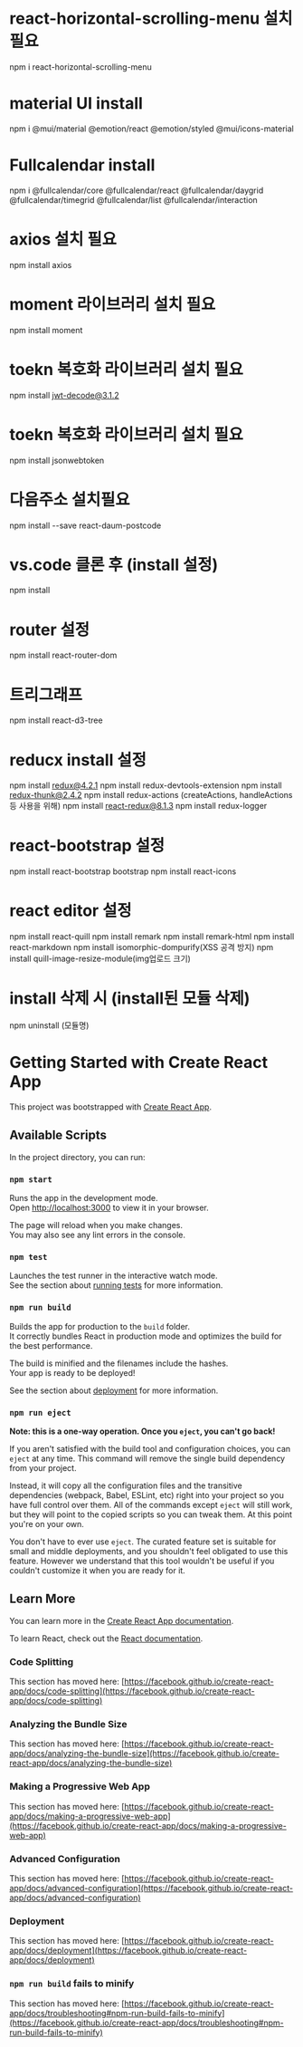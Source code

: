 # react-horizontal-scrolling-menu 설치 필요
npm i react-horizontal-scrolling-menu

# material UI install
npm i @mui/material @emotion/react @emotion/styled @mui/icons-material

# Fullcalendar install
npm i @fullcalendar/core @fullcalendar/react @fullcalendar/daygrid @fullcalendar/timegrid @fullcalendar/list @fullcalendar/interaction

# axios 설치 필요
npm install axios

# moment 라이브러리 설치 필요
npm install moment

# toekn 복호화 라이브러리 설치 필요
npm install jwt-decode@3.1.2

# toekn 복호화 라이브러리 설치 필요
npm install jsonwebtoken

# 다음주소 설치필요
npm install --save react-daum-postcode

# vs.code 클론 후 (install 설정) 
npm install

# router 설정 
npm install react-router-dom

# 트리그래프 
npm install react-d3-tree


# reducx install 설정 
npm install redux@4.2.1
npm install redux-devtools-extension
npm install redux-thunk@2.4.2
npm install redux-actions  (createActions, handleActions 등 사용을 위해)
npm install react-redux@8.1.3
npm install redux-logger

# react-bootstrap 설정 
npm install react-bootstrap bootstrap
npm install react-icons

# react editor 설정
npm install react-quill
npm install remark
npm install remark-html
npm install react-markdown
npm install isomorphic-dompurify(XSS 공격 방지)
npm install quill-image-resize-module(img업로드 크기)

# install 삭제 시 (install된 모듈 삭제)
npm uninstall (모듈명) 

# Getting Started with Create React App

This project was bootstrapped with [Create React App](https://github.com/facebook/create-react-app).

## Available Scripts

In the project directory, you can run:

### `npm start`

Runs the app in the development mode.\
Open [http://localhost:3000](http://localhost:3000) to view it in your browser.

The page will reload when you make changes.\
You may also see any lint errors in the console.

### `npm test`

Launches the test runner in the interactive watch mode.\
See the section about [running tests](https://facebook.github.io/create-react-app/docs/running-tests) for more information.

### `npm run build`

Builds the app for production to the `build` folder.\
It correctly bundles React in production mode and optimizes the build for the best performance.

The build is minified and the filenames include the hashes.\
Your app is ready to be deployed!

See the section about [deployment](https://facebook.github.io/create-react-app/docs/deployment) for more information.

### `npm run eject`

**Note: this is a one-way operation. Once you `eject`, you can't go back!**

If you aren't satisfied with the build tool and configuration choices, you can `eject` at any time. This command will remove the single build dependency from your project.

Instead, it will copy all the configuration files and the transitive dependencies (webpack, Babel, ESLint, etc) right into your project so you have full control over them. All of the commands except `eject` will still work, but they will point to the copied scripts so you can tweak them. At this point you're on your own.

You don't have to ever use `eject`. The curated feature set is suitable for small and middle deployments, and you shouldn't feel obligated to use this feature. However we understand that this tool wouldn't be useful if you couldn't customize it when you are ready for it.

## Learn More

You can learn more in the [Create React App documentation](https://facebook.github.io/create-react-app/docs/getting-started).

To learn React, check out the [React documentation](https://reactjs.org/).

### Code Splitting

This section has moved here: [https://facebook.github.io/create-react-app/docs/code-splitting](https://facebook.github.io/create-react-app/docs/code-splitting)

### Analyzing the Bundle Size

This section has moved here: [https://facebook.github.io/create-react-app/docs/analyzing-the-bundle-size](https://facebook.github.io/create-react-app/docs/analyzing-the-bundle-size)

### Making a Progressive Web App

This section has moved here: [https://facebook.github.io/create-react-app/docs/making-a-progressive-web-app](https://facebook.github.io/create-react-app/docs/making-a-progressive-web-app)

### Advanced Configuration

This section has moved here: [https://facebook.github.io/create-react-app/docs/advanced-configuration](https://facebook.github.io/create-react-app/docs/advanced-configuration)

### Deployment

This section has moved here: [https://facebook.github.io/create-react-app/docs/deployment](https://facebook.github.io/create-react-app/docs/deployment)

### `npm run build` fails to minify

This section has moved here: [https://facebook.github.io/create-react-app/docs/troubleshooting#npm-run-build-fails-to-minify](https://facebook.github.io/create-react-app/docs/troubleshooting#npm-run-build-fails-to-minify)
